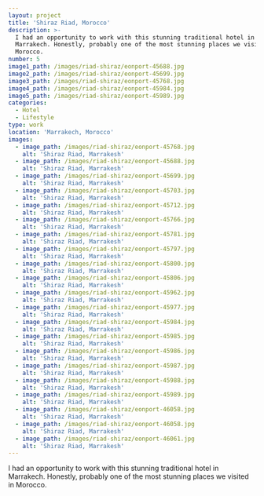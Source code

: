 ```yaml
---
layout: project
title: 'Shiraz Riad, Morocco'
description: >-
  I had an opportunity to work with this stunning traditional hotel in
  Marrakech. Honestly, probably one of the most stunning places we visited in
  Morocco.
number: 5
image1_path: /images/riad-shiraz/eonport-45688.jpg
image2_path: /images/riad-shiraz/eonport-45699.jpg
image3_path: /images/riad-shiraz/eonport-45768.jpg
image4_path: /images/riad-shiraz/eonport-45984.jpg
image5_path: /images/riad-shiraz/eonport-45989.jpg
categories:
  - Hotel
  - Lifestyle
type: work
location: 'Marrakech, Morocco'
images:
  - image_path: /images/riad-shiraz/eonport-45768.jpg
    alt: 'Shiraz Riad, Marrakesh'
  - image_path: /images/riad-shiraz/eonport-45688.jpg
    alt: 'Shiraz Riad, Marrakesh'
  - image_path: /images/riad-shiraz/eonport-45699.jpg
    alt: 'Shiraz Riad, Marrakesh'
  - image_path: /images/riad-shiraz/eonport-45703.jpg
    alt: 'Shiraz Riad, Marrakesh'
  - image_path: /images/riad-shiraz/eonport-45712.jpg
    alt: 'Shiraz Riad, Marrakesh'
  - image_path: /images/riad-shiraz/eonport-45766.jpg
    alt: 'Shiraz Riad, Marrakesh'
  - image_path: /images/riad-shiraz/eonport-45781.jpg
    alt: 'Shiraz Riad, Marrakesh'
  - image_path: /images/riad-shiraz/eonport-45797.jpg
    alt: 'Shiraz Riad, Marrakesh'
  - image_path: /images/riad-shiraz/eonport-45800.jpg
    alt: 'Shiraz Riad, Marrakesh'
  - image_path: /images/riad-shiraz/eonport-45806.jpg
    alt: 'Shiraz Riad, Marrakesh'
  - image_path: /images/riad-shiraz/eonport-45962.jpg
    alt: 'Shiraz Riad, Marrakesh'
  - image_path: /images/riad-shiraz/eonport-45977.jpg
    alt: 'Shiraz Riad, Marrakesh'
  - image_path: /images/riad-shiraz/eonport-45984.jpg
    alt: 'Shiraz Riad, Marrakesh'
  - image_path: /images/riad-shiraz/eonport-45985.jpg
    alt: 'Shiraz Riad, Marrakesh'
  - image_path: /images/riad-shiraz/eonport-45986.jpg
    alt: 'Shiraz Riad, Marrakesh'
  - image_path: /images/riad-shiraz/eonport-45987.jpg
    alt: 'Shiraz Riad, Marrakesh'
  - image_path: /images/riad-shiraz/eonport-45988.jpg
    alt: 'Shiraz Riad, Marrakesh'
  - image_path: /images/riad-shiraz/eonport-45989.jpg
    alt: 'Shiraz Riad, Marrakesh'
  - image_path: /images/riad-shiraz/eonport-46058.jpg
    alt: 'Shiraz Riad, Marrakesh'
  - image_path: /images/riad-shiraz/eonport-46058.jpg
    alt: 'Shiraz Riad, Marrakesh'
  - image_path: /images/riad-shiraz/eonport-46061.jpg
    alt: 'Shiraz Riad, Marrakesh'
---
```


I had an opportunity to work with this stunning traditional hotel in Marrakech. Honestly, probably one of the most stunning places we visited in Morocco.